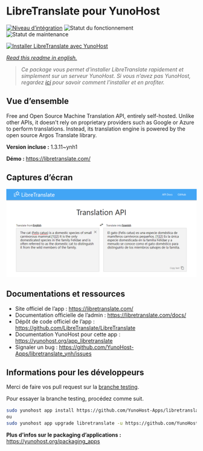 <!--
N.B.: This README was automatically generated by https://github.com/YunoHost/apps/tree/master/tools/README-generator
It shall NOT be edited by hand.
-->

# LibreTranslate pour YunoHost

[![Niveau d’intégration](https://dash.yunohost.org/integration/libretranslate.svg)](https://dash.yunohost.org/appci/app/libretranslate) ![Statut du fonctionnement](https://ci-apps.yunohost.org/ci/badges/libretranslate.status.svg) ![Statut de maintenance](https://ci-apps.yunohost.org/ci/badges/libretranslate.maintain.svg)

[![Installer LibreTranslate avec YunoHost](https://install-app.yunohost.org/install-with-yunohost.svg)](https://install-app.yunohost.org/?app=libretranslate)

*[Read this readme in english.](./README.md)*

> *Ce package vous permet d’installer LibreTranslate rapidement et simplement sur un serveur YunoHost.
Si vous n’avez pas YunoHost, regardez [ici](https://yunohost.org/#/install) pour savoir comment l’installer et en profiter.*

## Vue d’ensemble

Free and Open Source Machine Translation API, entirely self-hosted. Unlike other APIs, it doesn't rely on proprietary providers such as Google or Azure to perform translations. Instead, its translation engine is powered by the open source Argos Translate library.


**Version incluse :** 1.3.11~ynh1

**Démo :** https://libretranslate.com/

## Captures d’écran

![Capture d’écran de LibreTranslate](./doc/screenshots/screenshot.png)

## Documentations et ressources

* Site officiel de l’app : <https://libretranslate.com/>
* Documentation officielle de l’admin : <https://libretranslate.com/docs/>
* Dépôt de code officiel de l’app : <https://github.com/LibreTranslate/LibreTranslate>
* Documentation YunoHost pour cette app : <https://yunohost.org/app_libretranslate>
* Signaler un bug : <https://github.com/YunoHost-Apps/libretranslate_ynh/issues>

## Informations pour les développeurs

Merci de faire vos pull request sur la [branche testing](https://github.com/YunoHost-Apps/libretranslate_ynh/tree/testing).

Pour essayer la branche testing, procédez comme suit.

``` bash
sudo yunohost app install https://github.com/YunoHost-Apps/libretranslate_ynh/tree/testing --debug
ou
sudo yunohost app upgrade libretranslate -u https://github.com/YunoHost-Apps/libretranslate_ynh/tree/testing --debug
```

**Plus d’infos sur le packaging d’applications :** <https://yunohost.org/packaging_apps>
